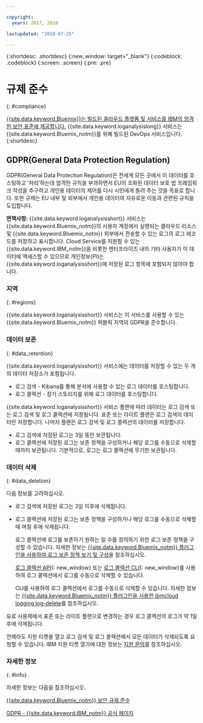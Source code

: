 ```yaml
---

copyright:
  years: 2017, 2018

lastupdated: "2018-07-25"

---
```



{:shortdesc: .shortdesc}
{:new_window: target="_blank"}
{:codeblock: .codeblock}
{:screen: .screen}
{:pre: .pre}


# 규제 준수
{: #compliance}

[{{site.data.keyword.Bluemix}}는 빌드된 클라우드 플랫폼 및 서비스를 IBM의 엄격한 보안 표준에 제공합니다.](/docs/security/compliance.html#compliance) {{site.data.keyword.loganalysislong}} 서비스는 {{site.data.keyword.Bluemix_notm}}를 위해 빌드된 DevOps 서비스입니다. 
{:shortdesc}


## GDPR(General Data Protection Regulation)

GDPR(General Data Protection Regulation)은 전세계 모든 곳에서 이 데이터를 호스팅하고 ‘처리’하는데 엄격한 규칙을 부과하면서 EU의 조화된 데이터 보호 법 프레임워크 작성을 추구하고 개인용 데이터의 제어를 다시 시민에게 돌려 주는 것을 목표로 합니다. 또한 규제는 EU 내부 및 외부에서 개인용 데이터의 자유로운 이동과 관련된 규칙을 도입합니다. 

**면책사항:** {{site.data.keyword.loganalysisshort}} 서비스는 {{site.data.keyword.Bluemix_notm}}의 사용자 계정에서 실행되는 클라우드 리소스 및 {{site.data.keyword.Bluemix_notm}} 외부에서 전송할 수 있는 로그의 로그 레코드를 저장하고 표시합니다. Cloud Service를 지원할 수 있는 {{site.data.keyword.IBM_notm}}을 비롯한 엔터프라이즈 내의 기타 사용자가 이 데이터에 액세스할 수 있으므로 개인정보(PI)는 {{site.data.keyword.loganalysisshort}}에 저장된 로그 항목에 포함되지 않아야 합니다.

### 지역
{: #regions}

{{site.data.keyword.loganalysisshort}} 서비스는 이 서비스를 사용할 수 있는 {{site.data.keyword.Bluemix_notm}} 퍼블릭 지역의 GDPR을 준수합니다.


### 데이터 보존
{: #data_retention}

{{site.data.keyword.loganalysisshort}} 서비스에는 데이터를 저장할 수 있는 두 개의 데이터 저장소가 포함됩니다. 

* 로그 검색 - Kibana를 통해 분석에 사용할 수 있는 로그 데이터를 호스팅합니다.
* 로그 콜렉션 - 장기 스토리지를 위해 로그 데이터를 호스팅합니다.

{{site.data.keyword.loganalysisshort}} 서비스 플랜에 따라 데이터는 로그 검색 또는 로그 검색 및 로그 콜렉션에 저장됩니다. 표준 또는 라이트 플랜은 로그 검색의 데이터만 저장합니다. 나머지 플랜은 로그 검색 및 로그 콜렉션의 데이터를 저장합니다.

* 로그 검색에 저장된 로그는 3일 동안 보관됩니다.
* 로그 콜렉션에 저장된 로그는 보존 정책을 구성하거나 해당 로그를 수동으로 삭제할 때까지 보관됩니다. 기본적으로, 로그는 로그 콜렉션에 무기한 보관됩니다.



### 데이터 삭제
{: #data_deletion}

다음 정보를 고려하십시오.

* 로그 검색에 저장된 로그는 3일 이후에 삭제됩니다.

* 로그 콜렉션에 저장된 로그는 보존 정책을 구성하거나 해당 로그를 수동으로 삭제할 때 며칠 후에 삭제됩니다. 

    로그 콜렉션에 로그를 보존하기 원하는 일 수를 정의하기 위한 로그 보존 정책을 구성할 수 있습니다. 자세한 정보는 [{{site.data.keyword.Bluemix_notm}} 플러그인을 사용하여 로그 보존 정책 보기 및 구성](/docs/services/CloudLogAnalysis/how-to/manage-logs/configuring_retention_policy_cloud.html#configuring_retention_policy)을 참조하십시오.

    [로그 콜렉션 API](https://console.bluemix.net/apidocs/948-ibm-cloud-log-collection-api?&language=node&env_id=ibm%3Ayp%3Aus-south#introduction){: new_window} 또는 [로그 콜렉션 CLI](/docs/services/CloudLogAnalysis/reference/log_analysis_cli_cloud.html#log_analysis_cli){: new_window}를 사용하여 로그 콜렉션에서 로그를 수동으로 삭제할 수 있습니다. 

    CLI를 사용하여 로그 콜렉션에서 로그를 수동으로 삭제할 수 있습니다. 자세한 정보는 [{{site.data.keyword.Bluemix_notm}} 플러그인을 사용한 ibmcloud logging log-delete](/docs/services/CloudLogAnalysis/how-to/manage-logs/deleting_logs_cloud.html#deleting_logs)를 참조하십시오.


유료 사용제에서 표준 또는 라이트 플랜으로 변경하는 경우 로그 콜렉션의 로그가 약 1일 후에 삭제됩니다.

언제라도 지원 티켓을 열고 로그 검색 및 로그 콜렉션에서 모든 데이터가 삭제되도록 요청할 수 있습니다. IBM 지원 티켓 열기에 대한 정보는 [지원 문의](/docs/get-support/howtogetsupport.html#getting-customer-support)를 참조하십시오.



### 자세한 정보
{: #info}

자세한 정보는 다음을 참조하십시오.

[{{site.data.keyword.Bluemix_notm}} 보안 규제 준수](/docs/security/compliance.html#compliance)

[GDPR - {{site.data.keyword.IBM_notm}} 공식 페이지](https://www.ibm.com/data-responsibility/gdpr/)



